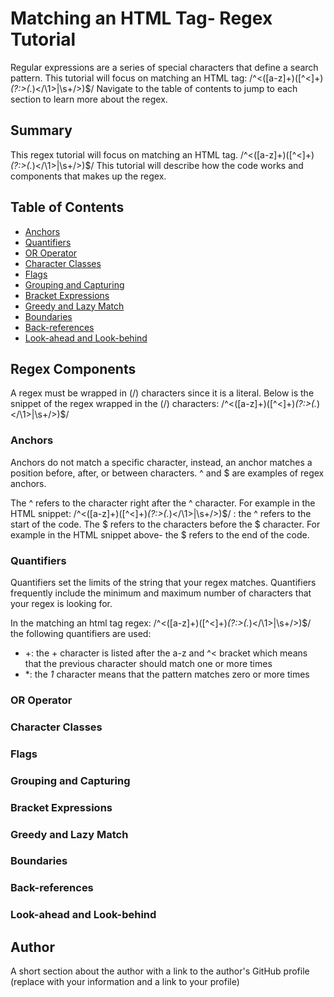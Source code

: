 # Matching an HTML Tag- Regex Tutorial

Regular expressions are a series of special characters that define a search pattern. This tutorial will focus on matching an HTML tag: /^<([a-z]+)([^<]+)_(?:>(._)<\/\1>|\s+\/>)$/
Navigate to the table of contents to jump to each section to learn more about the regex.

## Summary

This regex tutorial will focus on matching an HTML tag. /^<([a-z]+)([^<]+)_(?:>(._)<\/\1>|\s+\/>)$/
This tutorial will describe how the code works and components that makes up the regex.

## Table of Contents

- [Anchors](#anchors)
- [Quantifiers](#quantifiers)
- [OR Operator](#or-operator)
- [Character Classes](#character-classes)
- [Flags](#flags)
- [Grouping and Capturing](#grouping-and-capturing)
- [Bracket Expressions](#bracket-expressions)
- [Greedy and Lazy Match](#greedy-and-lazy-match)
- [Boundaries](#boundaries)
- [Back-references](#back-references)
- [Look-ahead and Look-behind](#look-ahead-and-look-behind)

## Regex Components

A regex must be wrapped in (/) characters since it is a literal. Below is the snippet of the regex wrapped in the (/) characters:
/^<([a-z]+)([^<]+)_(?:>(._)<\/\1>|\s+\/>)$/

### Anchors

Anchors do not match a specific character, instead, an anchor matches a position before, after, or between characters.
^ and $ are examples of regex anchors.

The ^ refers to the character right after the ^ character. For example in the HTML snippet: /^<([a-z]+)([^<]+)_(?:>(._)<\/\1>|\s+\/>)$/ : the ^ refers to the start of the code.
The $ refers to the characters before the $ character. For example in the HTML snippet above- the $ refers to the end of the code.

### Quantifiers
Quantifiers set the limits of the string that your regex matches. Quantifiers frequently include the minimum and maximum number of characters that your regex is looking for.

In the matching an html tag regex: /^<([a-z]+)([^<]+)_(?:>(._)<\/\1>|\s+\/>)$/ the following quantifiers are used:
- +: the + character is listed after the a-z and ^< bracket which means that the previous character should match one or more times
- *: the *1* character means that the pattern matches zero or more times

### OR Operator

### Character Classes

### Flags

### Grouping and Capturing

### Bracket Expressions

### Greedy and Lazy Match

### Boundaries

### Back-references

### Look-ahead and Look-behind

## Author

A short section about the author with a link to the author's GitHub profile (replace with your information and a link to your profile)
